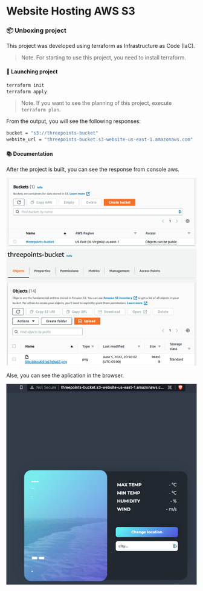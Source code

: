 # Website Hosting AWS S3

### 📦 Unboxing project

This project was developed using terraform as Infrastructure as Code (IaC).

> Note. For starting to use this project, you need to install terraform.

#### 🚀 Launching project

```bash
terraform init
terraform apply
```

> Note. If you want to see the planning of this project, execute `terraform plan`.

From the output, you will see the following responses:
```bash
bucket = "s3://threepoints-bucket"
website_url = "threepoints-bucket.s3-website-us-east-1.amazonaws.com"
```

#### 📚 Documentation

After the project is built, you can see the response from console aws.

<div style="text-align:center">
    <img src="./project/assets/bucket.png" alt="Bucket" />
    <img src="./project/assets/application.png" alt="Application" />
</div>


Alse, you can see the aplication in the browser.

<div style="text-align:center">
    <img src="./project/assets/home.png" alt="Home" />
</div>